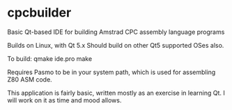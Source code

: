 # cpcbuilder
Basic Qt-based IDE for building Amstrad CPC assembly language programs


Builds on Linux, with Qt 5.x
Should build on other Qt5 supported OSes also.

To build:
  qmake ide.pro
  make

Requires Pasmo to be in your system path, which is used for assembling Z80 ASM code.

This application is fairly basic, written mostly as an exercise in learning Qt.  I will work on it as time and mood allows.
